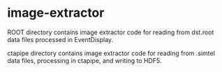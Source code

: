 # image-extractor

ROOT directory contains image extractor code for reading from dst.root data files processed in EventDisplay.

ctapipe directory contains image extractor code for reading from .simtel data files, processing in ctapipe, and writing to HDF5.
